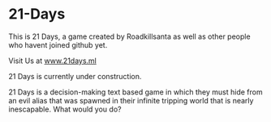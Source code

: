 # 21-Days
This is 21 Days, a game created by Roadkillsanta as well as other people who havent joined github yet.

Visit Us at www.21days.ml

21 Days is currently under construction.

21 Days is a decision-making text based game in which they must hide from an evil alias that was spawned in their infinite tripping world that is nearly inescapable. What would you do?

